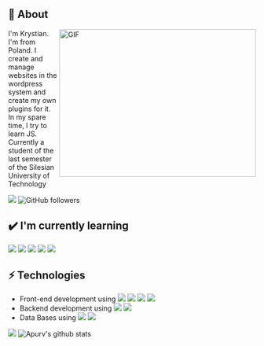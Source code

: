 ## 🧐 About

<img align="right" alt="GIF" src="https://github.com/VatanaChhorn/VatanaChhorn/blob/master/image_processing20200107-3552-13pkkb4.gif" width="400" height="300" />

I'm Krystian. I'm from Poland. I create and manage websites in the wordpress system and create my own plugins for it. In my spare time, I try to learn JS. Currently a student of the last semester of the Silesian University of Technology

![](https://visitor-badge.glitch.me/badge?page_id=kryst1anb.kryst1anb)
![GitHub followers](https://img.shields.io/github/followers/kryst1anb?label=Follow&style=social)

## ✔️ I'm currently learning

![](https://img.shields.io/badge/-JavaScript-yellow?style=for-the-badge&logo=JavaScript&logoColor=white) ![](https://img.shields.io/badge/-Vue.js-00796B?style=for-the-badge&logo=Vue.js&logoColor=white) ![](https://img.shields.io/badge/-Node-green?style=for-the-badge&logo=Node.js&logoColor=white) ![](https://img.shields.io/badge/-React.js-18FFFF?style=for-the-badge&logo=React&logoColor=black) ![](https://img.shields.io/badge/-some_MongoDB-orange?style=for-the-badge&logo=MongoDB&logoColor=white)

## ⚡ Technologies

- Front-end development using <img src = "https://img.shields.io/badge/-HTML5-E34F26?style=flat&logo=html5&logoColor=white"> <img src = "https://img.shields.io/badge/-CSS3-1572B6?style=flat&logo=css3&logoColor=white"> <img src="https://img.shields.io/badge/-Bootstrap-563D7C?style=flat&logo=bootstrap&logoColor=white"> <img src="https://img.shields.io/badge/-JavaScript-yellow?style=flat&logo=javascript&logoColor=eed718">
- Backend development using <img src="https://img.shields.io/badge/-PHP-5466b8?style=flat&logo=php&logoColor=white" > <img src="https://img.shields.io/badge/-React-161616?style=flat&logo=react&logoColor=00d9ff">
- Data Bases using <img src="https://img.shields.io/badge/-MySQL-blue?style=flat&logo=mysql&logoColor=white" > <img src="https://img.shields.io/badge/-MongoDB-orange?style=flat&logo=MongoDB&logoColor=white">

![](https://github-readme-stats.vercel.app/api/top-langs/?username=kryst1anb&theme=radical)
![Apurv's github stats](https://github-readme-stats.vercel.app/api?username=kryst1anb&show_icons=true)
